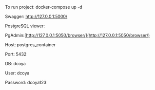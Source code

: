 To run project: docker-compose up -d

Swagger: [http://127.0.0.1:5000/ ](http://127.0.0.1:5000/apidocs/)

PostgreSQL viewer:

PgAdmin:[http://127.0.0.1:5050/browser/](http://127.0.0.1:5050/browser/)

Host: postgres_container

Port: 5432

DB: dcoya

User: dcoya

Password: dcoya123
